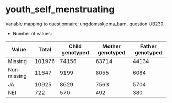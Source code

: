 # youth_self_menstruating
Variable mapping to questionnaire: ungdomsskjema_barn, question UB230.
- Number of values:

| Value | Total | Child genotyped | Mother genotyped | Father genotyped |
| ----- | ----- | --------------- | ---------------- | ---------------- |
| Missing | 101976 | 74156 | 63714 | 44134 |
| Non-missing | 11647 | 9199 | 8055 | 6084 |
| JA | 10925 | 8629 | 7563 |5704 |
| NEI | 722 | 570 | 492 |380 |



